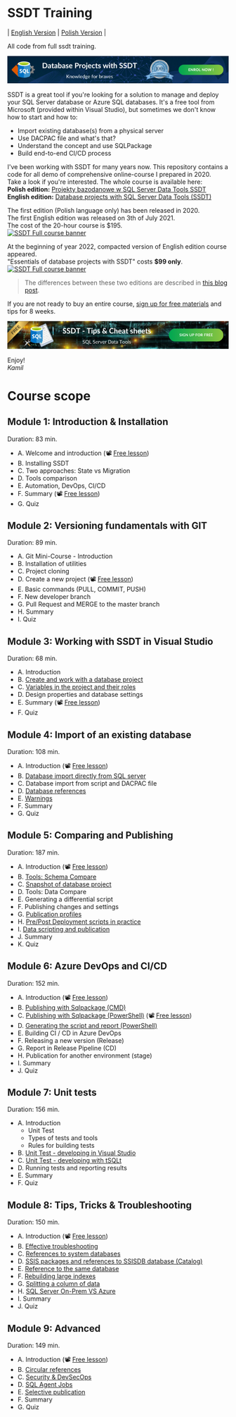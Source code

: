 # SSDT Training

| [English Version](#) | [Polish Version](./pl/README.md) |

All code from full ssdt training.  

[![SSDT banner](./images/SSDT_Blog_Banner_ver1_1.png)](https://learn.azureplayer.net/database-projects-with-ssdt-dacpac)

SSDT is a great tool if you're looking for a solution to manage and deploy your SQL Server database or Azure SQL databases. It's a free tool from Microsoft (provided within Visual Studio), but sometimes we don't know how to start and how to:  
* Import existing database(s) from a physical server
* Use DACPAC file and what's that?
* Understand the concept and use SQLPackage
* Build end-to-end CI/CD process

I've been working with SSDT for many years now. This repository contains a code for all demo of comprehensive online-course I prepared in 2020.  
Take a look if you're interested. The whole course is available here:  
**Polish edition:** [Projekty bazodanowe w SQL Server Data Tools SSDT](https://learn.azureplayer.net/projekty-bazodanowe-w-sql-server-data-tools-ssdt)  
**English edition:** [Database projects with SQL Server Data Tools (SSDT)](https://learn.azureplayer.net/database-projects-with-ssdt-dacpac)

The first edition (Polish language only) has been released in 2020.  
The first English edition was released on 3th of July 2021.  
The cost of the 20-hour course is $195.  
[![SSDT Full course banner](./images/Full_SSDT_Cover_EN.png)](https://learn.azureplayer.net/database-projects-with-ssdt-dacpac)

At the beginning of year 2022, compacted version of English edition course appeared.  
"Essentials of database projects with SSDT" costs **$99 only**.  
[![SSDT Full course banner](./images/Essential_SSDT_Cover_EN.png)](https://learn.azureplayer.net/ssdt-essentials)

> The differences between these two editions are described in [this blog post](https://azureplayer.net/2022/01/database-projects-with-sql-server-data-tools-ssdt/).

If you are not ready to buy an entire course, [sign up for free materials](https://learn.azureplayer.net/ssdt-tips) and tips for 8 weeks.

[![SSDT banner](./images/SSDT%20-%20Tips%20&%20Cheat%20sheets%20-%20sign%20up%20for%20free.png)](https://learn.azureplayer.net/ssdt-tips)

Enjoy!  
*Kamil*


# Course scope

## Module 1: Introduction & Installation
Duration: 83 min.
* A. Welcome and introduction (📽️ [Free lesson](https://learn.azureplayer.net/courses/database-projects-with-ssdt-dacpac/658130-module-1/2127229-welcome-and-introduction))
* B. Installing SSDT
* C. Two approaches: State vs Migration
* D. Tools comparison
* E. Automation, DevOps, CI/CD
* F. Summary (📽️ [Free lesson](https://learn.azureplayer.net/courses/database-projects-with-ssdt-dacpac/658130-module-1/2127258-summary))
* G. Quiz

## Module 2: Versioning fundamentals with GIT
Duration: 89 min.
* A. Git Mini-Course - Introduction
* B. Installation of utilities
* C. Project cloning
* D. Create a new project (📽️ [Free lesson](https://learn.azureplayer.net/courses/database-projects-with-ssdt-dacpac/729810-module-2/2127847-create-a-new-project))
* E. Basic commands (PULL, COMMIT, PUSH)
* F. New developer branch
* G. Pull Request and MERGE to the master branch
* H. Summary
* I. Quiz

## Module 3: Working with SSDT in Visual Studio
Duration: 68 min.
* A. Introduction
* B. [Create and work with a database project](/src/Introduction/)
* C. [Variables in the project and their roles](/src/Variables/)
* D. Design properties and database settings
* E. Summary  (📽️ [Free lesson](https://learn.azureplayer.net/courses/database-projects-with-ssdt-dacpac/734802-module-3/2164294-summary))
* F. Quiz

## Module 4: Import of an existing database
Duration: 108 min.
* A. Introduction       (📽️ [Free lesson](https://learn.azureplayer.net/courses/database-projects-with-ssdt-dacpac/734803-module-4/2164464-introduction))
* B. [Database import directly from SQL server](/src/Import/)
* C. Database import from script and DACPAC file
* D. [Database references](/src/References/)
* E. [Warnings](/src/Warnings/)
* F. Summary
* G. Quiz

## Module 5: Comparing and Publishing
Duration: 187 min.
* A. Introduction     (📽️ [Free lesson](https://learn.azureplayer.net/courses/database-projects-with-ssdt-dacpac/734804-module-5/2281366-introduction))
* B. [Tools: Schema Compare](/src/Compare/)
* C. [Snapshot of database project](/src/Compare/WideWorldImporters/Snapshots/)
* D. Tools: Data Compare
* E. Generating a differential script
* F. Publishing changes and settings
* G. [Publication profiles](/src/Publishing/)
* H. [Pre/Post Deployment scripts in practice](/src/PrePostDeployment/)
* I. [Data scripting and publication](/src/ScriptingData/)
* J. Summary
* K. Quiz

## Module 6: Azure DevOps and CI/CD
Duration: 152 min.
* A. Introduction  (📽️ [Free lesson](https://learn.azureplayer.net/courses/database-projects-with-ssdt-dacpac/734805-module-6/2417617-introduction))
* B. [Publishing with Sqlpackage (CMD)](/src/sqlpackage/demo1.cmd)
* C. [Publishing with Sqlpackage (PowerShell)](/src/sqlpackage/demo2.ps1)   (📽️ [Free lesson](https://learn.azureplayer.net/courses/database-projects-with-ssdt-dacpac/734805-module-6/2417631-publishing-with-sqlpackage-powershell))
* D. [Generating the script and report (PowerShell)](/src/sqlpackage/demo3.ps1)
* E. Building CI / CD in Azure DevOps
* F. Releasing a new version (Release)
* G. Report in Release Pipeline (CD)
* H. Publication for another environment (stage)
* I. Summary
* J. Quiz

## Module 7: Unit tests
Duration: 156 min.
* A. Introduction
  * Unit Test
  * Types of tests and tools
  * Rules for building tests
* B. [Unit Test - developing in Visual Studio](/src/Testing-SSDT/)
* C. [Unit Test - developing with tSQLt](/src/Testing-tSQLt/)
* D. Running tests and reporting results
* E. Summary
* F. Quiz

## Module 8: Tips, Tricks & Troubleshooting
Duration: 150 min.
* A. Introduction (📽️ [Free lesson](https://learn.azureplayer.net/courses/database-projects-with-ssdt-dacpac/734807-module-8/2556118-introduction))
* B. [Effective troubleshooting](/src/Tips&Tricks/)
* C. [References to system databases](/src/Tips&Tricks/)
* D. [SSIS packages and references to SSISDB database (Catalog)](/src/SSISDB/)
* E. [Reference to the same database](/src/Tips&Tricks/)
* F. [Rebuilding large indexes](/src/Indexes/)
* G. [Splitting a column of data](/src/DataManipulation/)
* H. [SQL Server On-Prem VS Azure](/src/SqlServerVsAzureSQLDB/)
* I. Summary
* J. Quiz

## Module 9: Advanced
Duration: 149 min.
* A. Introduction (📽️ [Free lesson](https://learn.azureplayer.net/courses/database-projects-with-ssdt-dacpac/734808-module-9/2748809-introduction))
* B. [Circular references](/src/CircularRefs/)
* C. [Security & DevSecOps](/src/Security/)
* D. [SQL Agent Jobs](/src/SQLJobs/)
* E. [Selective publication](/src/sqlpackage-selective/)
* F. Summary
* G. Quiz

